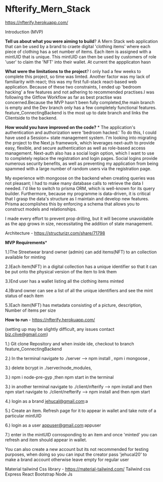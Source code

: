 # Nfterify_Mern_Stack
https://nfterify.herokuapp.com/

Introduction (MVP)


**Tell us about what you were aiming to build**? 
A Mern Stack web application that can be used by a brand to craete digital 'clothing items' where each piece of clothing has a set number of items.
Each item is assigned with a mintUID that is unique. This mintUID can then be used by customers of role 'user' to claim the 'NFT' into their wallet. At current the appplicaton hasn


**What were the limitations to the project**? 
I only had a few weeks to complete this project, so time was limted. Another factor was my lack of familiarity with react; this was my first full-stack react-based web application. Because of these two constraints, I ended up 'bedroom hacking' a few features and not adhering to recommended practises.I was following the Gitflow Workflow as far as best practise was concerned.Because the MVP hasn't been fully completed,the main branch is empty and the Dev branch only has a few completely functional features. feature_ConnectingBackend  is the most up to date branch and links the Clientside to the backend.

**How would you have improved on the code?** *
The application's authentication and authorization were 'bedroom hacked.' To do this, I could have used a Session+ state management system. I'm looking into migrating the project to the Next.js framework, which leverages next-auth to provide easy, flexible, and secure authentication as well as role-based access management. Next-auth also has a social login option, which I want to use to completely replace the registration and login pages. Social logins provide numerous security benefits, as well as preventing my application from being spammed with a large number of random users via the registration page.

My experience with mongoose on the backend when creating queries was not pleasant; I had to make many database calls to retrieve the data I needed. I'd like to switch to prisma ORM, which is well-known for its query builder. Furthermore, because my programme is data-driven, it is critical that I grasp the data's structure as I maintain and develop new features. Prisma accomplishes this by enforcing a schema that allows you to construct models and relationships.

I made every effort to prevent prop drilling, but it will become unavoidable as the app grows in size, necessitating the addition of state management.

Architecture - https://structurizr.com/share/71798

**MVP Requirements***

1.)The Streetwear brand owner (admin) can add items(NFT) to an collection available for minting

2.)Each item(NFT) in a digital collection has a unique identifier so that it can be put onto the physical version of the item to link them

3.)End user has a wallet listing all the clothing items minted

4.)Brand owner can see a list of all the unique identifiers and see the mint status of each item

5.)Each item(NFT) has metadata consisting of a picture, description, Number of items per size



**How to run** - https://nfterify.herokuapp.com/

(setting up may be slightly difficult, any issues contact biz.clive@gmail.com)

1.) Git clone Repository and when inside ide, checkout to branch feature_ConnectingBackend 

2.) In the terminal navigate to ./server --> npm install , npm i mongoose , 

3.) delete bcrypt in ./server/node_modules,

3.) npm i node-pre-gyp ,then npm start in the terminal

3.) in another terminal navigate to ./client/nfterify --> npm install and then npm start navigate to ./client/nefterify --> npm install and then npm start

4.) login as a brand jehucal@gmail.com:a

5.) Create an item. Refresh page for it to appear in wallet and take note of a particular mintUID

6.) login as a user appuser@gmail.com:appuser

7.) enter in the mintUID corrosponding to an item and once 'minted' you can refresh and item should appear in wallet.

You can also create a new account but its not recommended for testing purposes, when doing so you can input the creator pass 'jehucal20' to make a brand account otherwise leave empty for regular user



Material tailwind Css library - https://material-tailwind.com/
Tailwind css
Express
React
Bootstrap
Node Js
